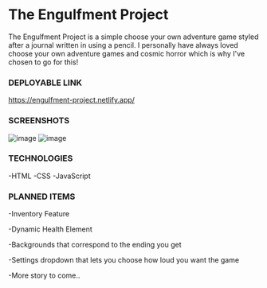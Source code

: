 # The Engulfment Project
  The Engulfment Project is a simple choose your own adventure game styled after a journal written in using a pencil. I personally have always loved choose your own adventure games and cosmic horror which is why I've chosen to go for this!

### DEPLOYABLE LINK
  https://engulfment-project.netlify.app/

### SCREENSHOTS
  ![image](https://user-images.githubusercontent.com/109769220/190425394-716be074-6b99-4d51-a3c6-07dec5a77e63.png)
  ![image](https://user-images.githubusercontent.com/109769220/190425549-11288524-be87-4467-9be4-aeed4ee4443a.png)


### TECHNOLOGIES
  -HTML
  -CSS
  -JavaScript

### PLANNED ITEMS
  -Inventory Feature
  
  -Dynamic Health Element

  -Backgrounds that correspond to the ending you get

  -Settings dropdown that lets you choose how loud you want the game

  -More story to come..
